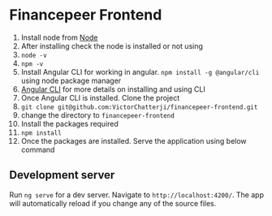 # Financepeer Frontend

1. Install node from [Node](https://nodejs.org/en/)
2. After installing check the node is installed or not using 
3. `node -v`
4. `npm -v`
5. Install Angular CLI for working in angular. `npm install -g @angular/cli` using node package manager
6. [Angular CLI](https://github.com/angular/angular-cli) for more details on installing and using CLI
7. Once Angular CLI is installed. Clone the project
8. `git clone git@github.com:VictorChatterji/financepeer-frontend.git`
9. change the directory to `financepeer-frontend`
10. Install the packages required
11. `npm install`
12. Once the packages are installed. Serve the application using below command


## Development server

Run `ng serve` for a dev server. Navigate to `http://localhost:4200/`. The app will automatically reload if you change any of the source files.


